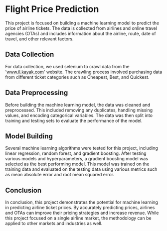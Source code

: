 # Flight Price Prediction

This project is focused on building a machine learning model to predict the price of airline tickets. The data is collected from  airlines and online travel agencies (OTAs) and includes information about the airline, route, date of travel, and other relevant factors.

## Data Collection

For data collection, we used selenium to crawl data from the 'www.il.kayak.com' website. The crawling process involved purchasing data from different ticket categories such as Cheapest, Best, and Quickest.

## Data Preprocessing

Before building the machine learning model, the data was cleaned and preprocessed. This included removing any duplicates, handling missing values, and encoding categorical variables. The data was then split into training and testing sets to evaluate the performance of the model.

## Model Building

Several machine learning algorithms were tested for this project, including linear regression, random forest, and gradient boosting. After testing various models and hyperparameters, a gradient boosting model was selected as the best performing model. This model was trained on the training data and evaluated on the testing data using various metrics such as mean absolute error and root mean squared error.

## Conclusion

In conclusion, this project demonstrates the potential for machine learning in predicting airline ticket prices. By accurately predicting prices, airlines and OTAs can improve their pricing strategies and increase revenue. While this project focused on a single airline market, the methodology can be applied to other markets and industries as well.
